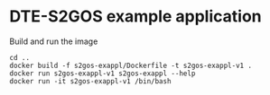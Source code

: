 # DTE-S2GOS example application

Build and run the image

```commandline
cd ..
docker build -f s2gos-exappl/Dockerfile -t s2gos-exappl-v1 .
docker run s2gos-exappl-v1 s2gos-exappl --help
docker run -it s2gos-exappl-v1 /bin/bash
```
